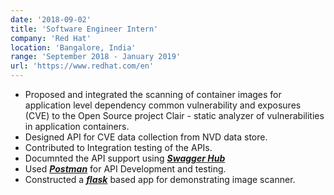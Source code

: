 ```yaml
---
date: '2018-09-02'
title: 'Software Engineer Intern'
company: 'Red Hat'
location: 'Bangalore, India'
range: 'September 2018 - January 2019'
url: 'https://www.redhat.com/en'
---
```


- Proposed and integrated the scanning of container images for application level dependency common vulnerability and exposures (CVE) to the Open Source project Clair - static analyzer of vulnerabilities in application containers. 
- Designed API for CVE data collection from NVD data store.
- Contributed to Integration testing of the APIs.
- Documnted the API support using <strong><em>[Swagger Hub](https://swagger.io/tools/swaggerhub/)</strong></em>
- Used <strong><em>[Postman](https://www.postman.com/)</strong></em> for API Development and testing.
- Constructed a <strong><em>[flask](https://github.com/Avni-Sharma/flaskapp)</strong></em> based app for demonstrating image scanner.